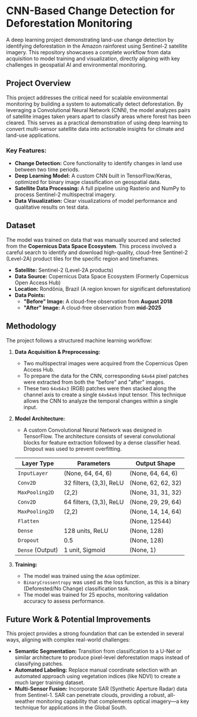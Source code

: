 # CNN-Based Change Detection for Deforestation Monitoring

A deep learning project demonstrating land-use change detection by identifying deforestation in the Amazon rainforest using Sentinel-2 satellite imagery. This repository showcases a complete workflow from data acquisition to model training and visualization, directly aligning with key challenges in geospatial AI and environmental monitoring.

## Project Overview

This project addresses the critical need for scalable environmental monitoring by building a system to automatically detect deforestation. By leveraging a Convolutional Neural Network (CNN), the model analyzes pairs of satellite images taken years apart to classify areas where forest has been cleared. This serves as a practical demonstration of using deep learning to convert multi-sensor satellite data into actionable insights for climate and land-use applications.

### Key Features:
* **Change Detection:** Core functionality to identify changes in land use between two time periods.
* **Deep Learning Model:** A custom CNN built in TensorFlow/Keras, optimized for binary image classification on geospatial data.
* **Satellite Data Processing:** A full pipeline using Rasterio and NumPy to process Sentinel-2 multispectral imagery.
* **Data Visualization:** Clear visualizations of model performance and qualitative results on test data.

## Dataset

The model was trained on data that was manually sourced and selected from the **Copernicus Data Space Ecosystem**. This process involved a careful search to identify and download high-quality, cloud-free Sentinel-2 (Level-2A) product tiles for the specific region and timeframes.

* **Satellite:** Sentinel-2 (Level-2A products)
* **Data Source:** Copernicus Data Space Ecosystem (Formerly Copernicus Open Access Hub)
* **Location:** Rondônia, Brazil (A region known for significant deforestation)
* **Data Points:**
    * **"Before" Image:** A cloud-free observation from **August 2018**
    * **"After" Image:** A cloud-free observation from **mid-2025**

## Methodology

The project follows a structured machine learning workflow:

1.  **Data Acquisition & Preprocessing:**
    * Two multispectral images were acquired from the Copernicus Open Access Hub.
    * To prepare the data for the CNN, corresponding `64x64` pixel patches were extracted from both the "before" and "after" images.
    * These two `64x64x3` (RGB) patches were then stacked along the channel axis to create a single `64x64x6` input tensor. This technique allows the CNN to analyze the temporal changes within a single input.

2.  **Model Architecture:**
    * A custom Convolutional Neural Network was designed in TensorFlow. The architecture consists of several convolutional blocks for feature extraction followed by a dense classifier head. Dropout was used to prevent overfitting.

    | Layer Type          | Parameters                 | Output Shape      |
    | ------------------- | -------------------------- | ----------------- |
    | `InputLayer`        | (None, 64, 64, 6)          | (None, 64, 64, 6) |
    | `Conv2D`            | 32 filters, (3,3), ReLU    | (None, 62, 62, 32)|
    | `MaxPooling2D`      | (2,2)                      | (None, 31, 31, 32)|
    | `Conv2D`            | 64 filters, (3,3), ReLU    | (None, 29, 29, 64)|
    | `MaxPooling2D`      | (2,2)                      | (None, 14, 14, 64)|
    | `Flatten`           |                            | (None, 12544)     |
    | `Dense`             | 128 units, ReLU            | (None, 128)       |
    | `Dropout`           | 0.5                        | (None, 128)       |
    | `Dense` (Output)    | 1 unit, Sigmoid            | (None, 1)         |


3.  **Training:**
    * The model was trained using the `Adam` optimizer.
    * `BinaryCrossentropy` was used as the loss function, as this is a binary (Deforested/No Change) classification task.
    * The model was trained for 25 epochs, monitoring validation accuracy to assess performance.


## Future Work & Potential Improvements

This project provides a strong foundation that can be extended in several ways, aligning with complex real-world challenges:

* **Semantic Segmentation:** Transition from classification to a U-Net or similar architecture to produce pixel-level deforestation maps instead of classifying patches.
* **Automated Labeling:** Replace manual coordinate selection with an automated approach using vegetation indices (like NDVI) to create a much larger training dataset.
* **Multi-Sensor Fusion:** Incorporate SAR (Synthetic Aperture Radar) data from Sentinel-1. SAR can penetrate clouds, providing a robust, all-weather monitoring capability that complements optical imagery—a key technique for applications in the Global South.
